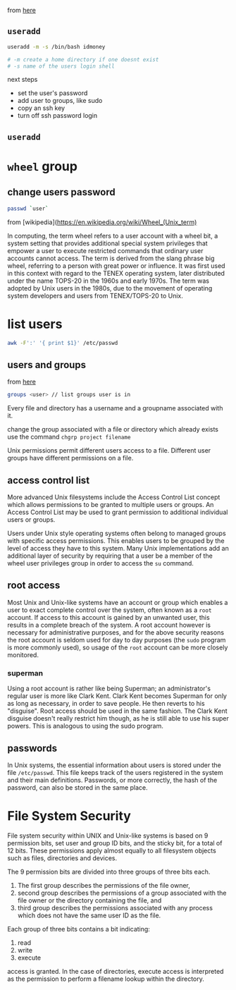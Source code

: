 
from [here](https://www.cyberciti.biz/faq/how-to-disable-ssh-password-login-on-linux/)

## `useradd`
```bash
useradd -m -s /bin/bash idmoney

# -m create a home directory if one doesnt exist  
# -s name of the users login shell
```

next steps

* set the user's password
* add user to groups, like sudo
* copy an ssh key
* turn off ssh password login

##  `useradd`

# `wheel` group

## change users password
```bash
passwd `user`
```

from [wikipedia](https://en.wikipedia.org/wiki/Wheel_(Unix_term)

In computing, the term wheel refers to a user account with a wheel bit, a system
setting that provides additional special system privileges that empower a user
to execute restricted commands that ordinary user accounts cannot access. The
term is derived from the slang phrase big wheel, referring to a person with
great power or influence. It was first used in this context with regard to the
TENEX operating system, later distributed under the name TOPS-20 in the 1960s
and early 1970s. The term was adopted by Unix users in the 1980s, due to the
movement of operating system developers and users from TENEX/TOPS-20 to Unix.

# list users
```bash
awk -F':' '{ print $1}' /etc/passwd
```

## users and groups
from [here](https://csguide.cs.princeton.edu/account/groups)

```bash
groups <user> // list groups user is in
```

Every file and directory has a username and a groupname associated with it.   

change the group associated with a file or directory which already exists use
the command `chgrp project filename`

Unix permissions permit different users access to a file. Different user groups
have different permissions on a file.

## access control list
More advanced Unix filesystems include the Access Control List concept which
allows permissions to be granted to multiple users or groups. An Access Control
List may be used to grant permission to additional individual users or groups.

Users under Unix style operating systems often belong to managed groups with
specific access permissions. This enables users to be grouped by the level of
access they have to this system. Many Unix implementations add an additional
layer of security by requiring that a user be a member of the wheel user
privileges group in order to access the `su` command.

## root access
Most Unix and Unix-like systems have an account or group which enables a user to
exact complete control over the system, often known as a `root` account. If access
to this account is gained by an unwanted user, this results in a complete breach
of the system. A root account however is necessary for administrative purposes,
and for the above security reasons the root account is seldom used for day to
day purposes (the `sudo` program is more commonly used), so usage of the `root`
account can be more closely monitored.

### superman
Using a root account is rather like being Superman; an administrator's regular
user is more like Clark Kent. Clark Kent becomes Superman for only as long as
necessary, in order to save people. He then reverts to his "disguise". Root
access should be used in the same fashion. The Clark Kent disguise doesn't
really restrict him though, as he is still able to use his super powers. This is
analogous to using the sudo program.

## passwords
In Unix systems, the essential information about users is stored under the file
`/etc/passwd`. This file keeps track of the users registered in the system and
their main definitions. Passwords, or more correctly, the hash of the password,
can also be stored in the same place.

# File System Security
File system security within UNIX and Unix-like systems is based on 9 permission
bits, set user and group ID bits, and the sticky bit, for a total of 12 bits.
These permissions apply almost equally to all filesystem objects such as files,
directories and devices.

The 9 permission bits are divided into three groups of three bits each.

1. The first group describes the permissions of the file owner,
1. second group describes the permissions of a group associated with the file owner or the directory containing the file, and
1. third group describes the permissions associated with any process which does not have the same user ID as the file.

Each group of three bits contains a bit indicating:

1. read
1. write
1. execute

access is granted. In the case of directories, execute access is interpreted as the permission to perform a filename lookup within the directory.
